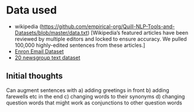 # Data used

- wikipedia (https://github.com/empirical-org/Quill-NLP-Tools-and-Datasets/blob/master/data.txt) [Wikipedia’s featured articles have been reviewed by multiple editors and locked to ensure accuracy. We pulled 100,000 highly-edited sentences from these articles.]
- [Enron Email Dataset](https://www.kaggle.com/wcukierski/enron-email-dataset/data)
- [20 newsgroup text dataset](http://scikit-learn.org/stable/datasets/twenty_newsgroups.html)

## Initial thoughts

Can augment sentences with
a) adding greetings in front
b) adding farewells etc in the end
c) changing words to their synonyms
d) changing question words that might work as conjunctions to other question words